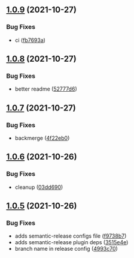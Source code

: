 ## [1.0.9](https://github.com/simonecorsi/nxa/compare/v1.0.8...v1.0.9) (2021-10-27)


### Bug Fixes

* ci ([fb7693a](https://github.com/simonecorsi/nxa/commit/fb7693a5837dad30f90341fb60cf1ffbf0d227d3))

## [1.0.8](https://github.com/simonecorsi/nxa/compare/v1.0.7...v1.0.8) (2021-10-27)


### Bug Fixes

* better readme ([52777d6](https://github.com/simonecorsi/nxa/commit/52777d63bcb5bce69018fd231049814b6ac2052e))

## [1.0.7](https://github.com/simonecorsi/nxa/compare/v1.0.6...v1.0.7) (2021-10-27)


### Bug Fixes

* backmerge ([4f22eb0](https://github.com/simonecorsi/nxa/commit/4f22eb0ea55f660204fe6539456cc6a30cda4179))

## [1.0.6](https://github.com/simonecorsi/nxa/compare/v1.0.5...v1.0.6) (2021-10-26)


### Bug Fixes

* cleanup ([03dd690](https://github.com/simonecorsi/nxa/commit/03dd69044b036fbd4fa7f86219b3721796e70307))

## [1.0.5](https://github.com/simonecorsi/nxa/compare/v1.0.4...v1.0.5) (2021-10-26)


### Bug Fixes

* adds semantic-release configs file ([f9738b7](https://github.com/simonecorsi/nxa/commit/f9738b7370a498a602788e9fb4b81c068b4c3b76))
* adds semantic-release plugin deps ([3515e4e](https://github.com/simonecorsi/nxa/commit/3515e4eb316cafd4bddd57af74f7f9139c49a98f))
* branch name in release config ([4993c70](https://github.com/simonecorsi/nxa/commit/4993c70745b576e5a9e2d076333fbf07db91697f))
